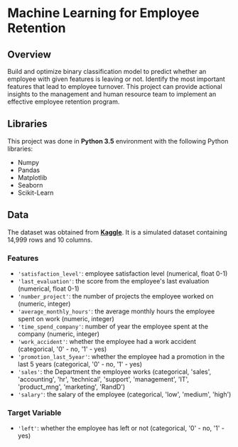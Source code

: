 # Machine Learning for Employee Retention   

## Overview 
Build and optimize binary classification model to predict whether an employee with given features is leaving or not. Identify the most important features that lead to employee turnover. This project can provide actional insights to the management and human resource team to implement an effective employee retention program.    

## Libraries  
This project was done in **Python 3.5** environment with the following Python libraries:  

- Numpy  
- Pandas  
- Matplotlib  
- Seaborn  
- Scikit-Learn  

## Data   
The dataset was obtained from [**Kaggle**](https://www.kaggle.com/ludobenistant/hr-analytics). It is a simulated dataset containing 14,999 rows and 10 columns.   

### Features  
- `'satisfaction_level'`: employee satisfaction level (numerical, float 0-1)   
- `'last_evaluation'`: the score from the employee's last evaluation (numerical, float 0-1)   
- `'number_project'`: the number of projects the employee worked on (numeric, integer)    
-  `'average_monthly_hours'`: the average monthly hours the employee spent on work (numeric, integer)   
- `'time_spend_company'`: number of year the employee spent at the company (numeric, integer)    
- `'work_accident'`: whether the employee had a work accident (categorical, '0' - no, '1' - yes)    
- `'promotion_last_5year'`: whether the employee had a promotion in the last 5 years (categorical, '0' - no, '1' - yes)   
- `'sales'`: the Department the employee works (categorical, 'sales', 'accounting', 'hr', 'technical', 'support', 'management', 'IT', 'product_mng', 'marketing', 'RandD')     
- `'salary'`: the salary of the employee (categorical, 'low', 'medium', 'high')     

### Target Variable      
- `'left'`: whether the employee has left or not (categorical, '0' - no, '1' - yes)     

